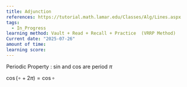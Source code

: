 ```yaml
---
title: Adjunction
references: https://tutorial.math.lamar.edu/Classes/Alg/Lines.aspx
tags:
  - In_Progress
learning method: Vault + Read + Recall + Practice  (VRRP Method)
Current date: "2025-07-26"
amount of time: 
learning score:
---
```

Periodic Property  : sin and cos are period $\pi$

$\cos( \circ  + 2\pi) =\cos \circ$
